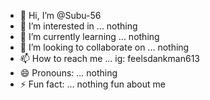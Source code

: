 - 👋 Hi, I’m @Subu-56
- 👀 I’m interested in ... nothing
- 🌱 I’m currently learning ... nothing
- 💞️ I’m looking to collaborate on ... nothing
- 📫 How to reach me ... ig: feelsdankman613
- 😄 Pronouns: ... nothing
- ⚡ Fun fact: ... nothing fun about me

<!---
Subu-56/Subu-56 is a ✨ special ✨ repository because its `README.md` (this file) appears on your GitHub profile.
You can click the Preview link to take a look at your changes.
--->

